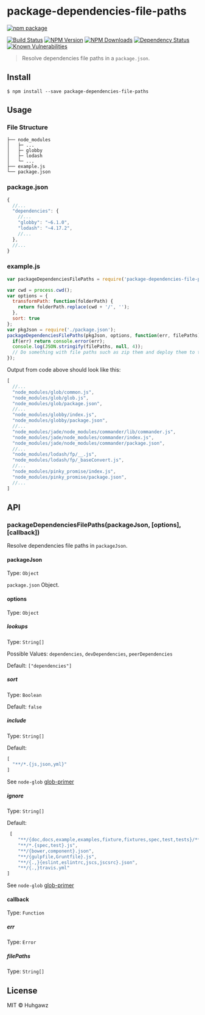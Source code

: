 # package-dependencies-file-paths

[![npm package](https://nodei.co/npm/package-dependencies-file-paths.png?downloads=true&downloadRank=true&stars=true)](https://nodei.co/npm/package-dependencies-file-paths/)

[![Build Status](https://travis-ci.org/huhgawz/package-dependencies-file-paths.svg?branch=master)](https://travis-ci.org/huhgawz/package-dependencies-file-paths)
[![NPM Version](http://img.shields.io/npm/v/package-dependencies-file-paths.svg?style=flat)](https://www.npmjs.org/package/package-dependencies-file-paths)
[![NPM Downloads](https://img.shields.io/npm/dm/package-dependencies-file-paths.svg?style=flat)](https://www.npmjs.org/package/package-dependencies-file-paths)
[![Dependency Status](https://img.shields.io/david/huhgawz/package-dependencies-file-paths.svg?style=flat-square)](https://david-dm.org/huhgawz/package-dependencies-file-paths)
[![Known Vulnerabilities](https://snyk.io/test/npm/package-dependencies-file-paths/badge.svg?style=flat-square)](https://snyk.io/test/npm/package-dependencies-file-paths)

> Resolve dependencies file paths in a `package.json`.

## Install

```
$ npm install --save package-dependencies-file-paths
```

## Usage

### File Structure

```
├── node_modules
│   ├─ ...
│   ├─ globby
│   ├─ lodash
│   └─ ...
├── example.js
└── package.json
```

### package.json

```js
{
  //...
  "dependencies": {
    //...
    "globby": "~6.1.0",
    "lodash": "~4.17.2",
    //...
  },
  //...
}
```

### example.js

```js
var packageDependenciesFilePaths = require('package-dependencies-file-paths');

var cwd = process.cwd();
var options = {
  transformPath: function(folderPath) {
    return folderPath.replace(cwd + '/', '');
  },
  sort: true
};
var pkgJson = require('./package.json');
packageDependenciesFilePaths(pkgJson, options, function(err, filePaths) {
  if(err) return console.error(err);
  console.log(JSON.stringify(filePaths, null, 4));
  // Do something with file paths such as zip them and deploy them to the ☁️
});
```

Output from code above should look like this:

```js
[
  //...
  "node_modules/glob/common.js",
  "node_modules/glob/glob.js",
  "node_modules/glob/package.json",
  //...
  "node_modules/globby/index.js",
  "node_modules/globby/package.json",
  //...
  "node_modules/jade/node_modules/commander/lib/commander.js",
  "node_modules/jade/node_modules/commander/index.js",
  "node_modules/jade/node_modules/commander/package.json",
  //...
  "node_modules/lodash/fp/__.js",
  "node_modules/lodash/fp/_baseConvert.js",
  //...
  "node_modules/pinky_promise/index.js",
  "node_modules/pinky_promise/package.json",
  //...
]
```

## API

### packageDependenciesFilePaths(packageJson, [options], [callback])

Resolve dependencies file paths in `packageJson`.

#### packageJson

Type: `Object`

`package.json` Object.

#### options

Type: `Object`

##### lookups

Type: `String[]`

Possible Values: `dependencies`, `devDependencies`, `peerDependencies`

Default: `["dependencies"]`

##### sort

Type: `Boolean`

Default: `false`

##### include

Type: `String[]`

Default:

```js
[
  "**/*.{js,json,yml}"
]
```

See `node-glob` [glob-primer](https://github.com/isaacs/node-glob#glob-primer)

##### ignore

Type: `String[]`

Default:

```js
 [
    "**/{doc,docs,example,examples,fixture,fixtures,spec,test,tests}/**/*.{js,json,yml}",
    "**/*.{spec,test}.js",
    "**/{bower,component}.json",
    "**/{gulpfile,Gruntfile}.js",
    "**/{.,}{eslint,eslintrc,jscs,jscsrc}.json",
    "**/{.,}travis.yml"
]
```
See `node-glob` [glob-primer](https://github.com/isaacs/node-glob#glob-primer)

#### callback

Type: `Function`

##### err

Type: `Error`

##### filePaths

Type: `String[]`

## License

MIT © Huhgawz
